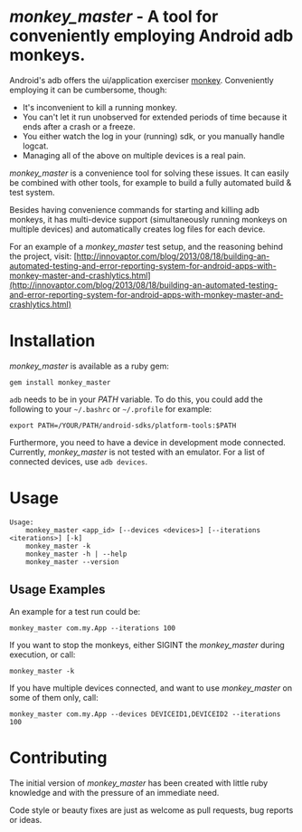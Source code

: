 *monkey_master* - A tool for conveniently employing Android adb monkeys.
================================================================
Android's adb offers the ui/application exerciser [monkey](http://developer.android.com/tools/help/monkey.html). Conveniently employing it can be cumbersome, though:

* It's inconvenient to kill a running monkey.
* You can't let it run unobserved for extended periods of time because it ends after a crash or a freeze.
* You either watch the log in your (running) sdk, or you manually handle logcat.
* Managing all of the above on multiple devices is a real pain.

*monkey_master* is a convenience tool for solving these issues. It can easily be combined with other tools, for example to build a fully automated build & test system.

Besides having convenience commands for starting and killing adb monkeys, it has multi-device support (simultaneously running monkeys on multiple devices) and automatically creates log files for each device.

For an example of a *monkey_master* test setup, and the reasoning behind the project, visit: [http://innovaptor.com/blog/2013/08/18/building-an-automated-testing-and-error-reporting-system-for-android-apps-with-monkey-master-and-crashlytics.html](http://innovaptor.com/blog/2013/08/18/building-an-automated-testing-and-error-reporting-system-for-android-apps-with-monkey-master-and-crashlytics.html)

Installation
================================================================
*monkey_master* is available as a ruby gem:

	gem install monkey_master

`adb` needs to be in your *PATH* variable. To do this, you could add the following to your `~/.bashrc` or `~/.profile` for example:

	export PATH=/YOUR/PATH/android-sdks/platform-tools:$PATH

Furthermore, you need to have a device in development mode connected. Currently, *monkey_master* is not tested with an emulator. For a list of connected devices, use `adb devices`.

Usage
================================================================

	Usage:
  		monkey_master <app_id> [--devices <devices>] [--iterations <iterations>] [-k]
  		monkey_master -k
  		monkey_master -h | --help
  		monkey_master --version

Usage Examples
----------------------------------------------------------------
An example for a test run could be:

	monkey_master com.my.App --iterations 100

If you want to stop the monkeys, either SIGINT the *monkey_master* during execution,
or call:

	monkey_master -k

If you have multiple devices connected, and want to use *monkey_master* on some of them only,
call:

	monkey_master com.my.App --devices DEVICEID1,DEVICEID2 --iterations 100

Contributing
================================================================
The initial version of *monkey_master* has been created with little ruby knowledge and with the pressure of an immediate need.

Code style or beauty fixes are just as welcome as pull requests, bug reports or ideas.